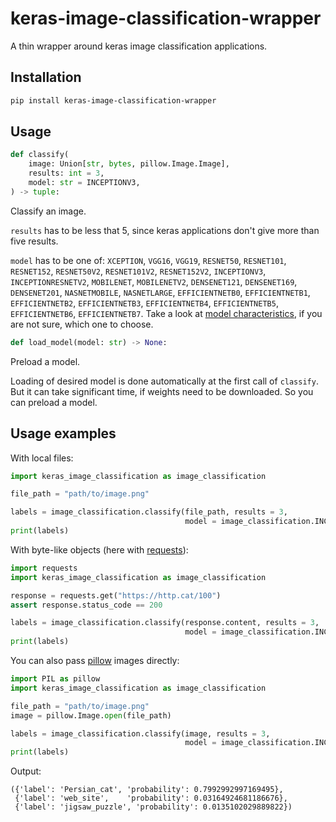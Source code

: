 # keras-image-classification-wrapper

A thin wrapper around keras image classification applications.

## Installation

```sh
pip install keras-image-classification-wrapper
```

## Usage

```python
def classify(
    image: Union[str, bytes, pillow.Image.Image],
    results: int = 3,
    model: str = INCEPTIONV3,
) -> tuple:
```

Classify an image.

`results` has to be less that 5, since keras applications don't give more than five results.

`model` has to be one of: `XCEPTION`, `VGG16`, `VGG19`, `RESNET50`, `RESNET101`, `RESNET152`, `RESNET50V2`, `RESNET101V2`, `RESNET152V2`, `INCEPTIONV3`, `INCEPTIONRESNETV2`, `MOBILENET`, `MOBILENETV2`, `DENSENET121`, `DENSENET169`, `DENSENET201`, `NASNETMOBILE`, `NASNETLARGE`, `EFFICIENTNETB0`, `EFFICIENTNETB1`, `EFFICIENTNETB2`, `EFFICIENTNETB3`, `EFFICIENTNETB4`, `EFFICIENTNETB5`, `EFFICIENTNETB6`, `EFFICIENTNETB7`. Take a look at [model characteristics](https://keras.io/api/applications/#available-models), if you are not sure, which one to choose.

```python
def load_model(model: str) -> None:
```

Preload a model.

Loading of desired model is done automatically at the first call of `classify`. But it can take significant time, if weights need to be downloaded. So you can preload a model.

## Usage examples

With local files:

```python
import keras_image_classification as image_classification

file_path = "path/to/image.png"

labels = image_classification.classify(file_path, results = 3,
                                       model = image_classification.INCEPTIONV3)
print(labels)
```

With byte-like objects (here with [requests](https://pypi.org/project/requests/)):

```python
import requests
import keras_image_classification as image_classification

response = requests.get("https://http.cat/100")
assert response.status_code == 200

labels = image_classification.classify(response.content, results = 3,
                                       model = image_classification.INCEPTIONV3)
print(labels)
```

You can also pass [pillow](https://pypi.org/project/Pillow/) images directly:

```python
import PIL as pillow
import keras_image_classification as image_classification

file_path = "path/to/image.png"
image = pillow.Image.open(file_path)

labels = image_classification.classify(image, results = 3,
                                       model = image_classification.INCEPTIONV3)
print(labels)
```

Output:

```
({'label': 'Persian_cat', 'probability': 0.7992992997169495},
 {'label': 'web_site',    'probability': 0.03164924681186676},
 {'label': 'jigsaw_puzzle', 'probability': 0.0135102029889822})
```
